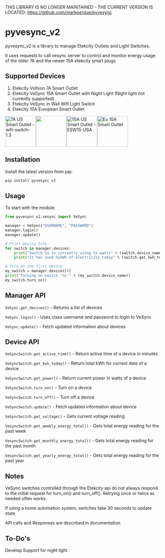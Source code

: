 THIS LIBRARY IS NO LONGER MAINTAINED - THE CURRENT VERSION IS LOCATED:
https://github.com/markperdue/pyvesync


pyvesync_v2
========

pyvesync_v2 is a library to manage Etekcity Outlets and Light Switches.

It uses requests to call vesync server to control and monitor energy usage of the older 7A and the newer 15A etekcity smart plugs


Supported Devices
------------------------

1. Etekcity Voltson 7A Smart Outlet
2. Etekcity VeSync 15A Smart Outlet with Night Light (Night light not currently supported)
3. Etekcity VeSync in Wall Wifi Light Switch
4. Etekcity 10A European Smart Outlet

<img src="https://images-na.ssl-images-amazon.com/images/I/61bIJjNei3L._SL1500_.jpg" width="100" alt="7A US Smart Outlet - wifi-switch-1.3"><img src="https://images-na.ssl-images-amazon.com/images/I/71jaBD%2BwihL._SX522_.jpg" width="100"><img src="https://m.media-amazon.com/images/S/aplus-media/vc/ef1e4357-ad51-4f45-87e6-f7c6a49b9d13._CR188,0,1125,1500_PT0_SX300__.jpg" width="100" alt="10A US Smart Outlet - ESW15-USA"><img src="https://images-na.ssl-images-amazon.com/images/I/61JcxlfJ7rL._SX425_.jpg" width="100" alt="Eu 10A Smart Outlet">


Installation
------------

Install the latest version from pip:

```python
pip install pyvesync_v2
```


Usage
-----

To start with the module:

```python
from pyvesync_v2.vesync import VeSync

manager = VeSync("USERNAME", "PASSWORD")
manager.login()
manager.update()

# Print Device Info
for switch in manager.devices:
    print("Switch %s is currently using %s watts" % (switch.device_name, switch.get_power()))
    print("It has used %skWh of electricity today" % (switch.get_kwh_today()))

# Turn on the first device
my_switch = manager.devices[0]
print("Turning on switch '%s'" % (my_switch.device_name))
my_switch.turn_on()
```


Manager API
-----------

`VeSync.get_devices()` - Returns a list of devices

`VeSync.login()` - Uses class username and password to login to VeSync

`VeSync.update()` - Fetch updated information about devices


Device API
----------

`VeSyncSwitch.get_active_time()` - Return active time of a device in minutes

`VeSyncSwitch.get_kwh_today()` - Return total kWh for current date of a device

`VeSyncSwitch.get_power()` - Return current power in watts of a device

`VeSyncSwitch.turn_on()` - Turn on a device

`VeSyncSwitch.turn_off()` - Turn off a device

`VeSyncSwitch.update()` - Fetch updated information about device

`VeSyncSwitch.get_voltage()` - Gets current voltage reading

`VesyncSwitch.get_weekly_energy_total()` - Gets total energy reading for the past week

`VesyncSwitch.get_monthly_energy_total()` - Gets total energy reading for the past month

`VesyncSwitch.get_yearly_energy_total()` - Gets total energy reading for the past year


Notes
-----

VeSync switches controlled through the Etekcity api do not always respond to the initial request for turn_on() and turn_off(). Retrying once or twice as needed often works.  

If using a home automation system, switches take 30 seconds to update state

API calls and Responses are described in documentation

To-Do's
---------
Develop Support for night light
